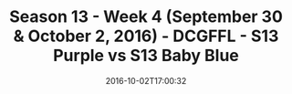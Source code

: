 ---
title: Season 13 - Week 4 (September 30 & October 2, 2016) - DCGFFL - S13 Purple vs
  S13 Baby Blue
teams-score:
- team: _teams/s13-purple.md
  score:
- team: _teams/s13-baby-blue.md
  score: 20
mvp: M. Davis (Purple); J. Clevenger (Baby Blue)
game-ball: C. Hobbs (Purple); C. Ralphs (Purple)
season: 13
week: 4
date: '2016-10-02T17:00:32'
pageid: season-13-week-4-september-30-october-2-2016-4825-vs-4809
---